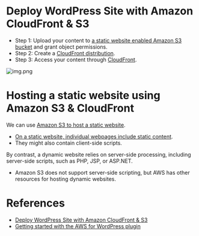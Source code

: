 # Deploy WordPress Site with Amazon CloudFront & S3
- Step 1: Upload your content to [a static website enabled Amazon S3 bucket](../2_AWSServices/7_StorageServices/3_ObjectStorageS3/Readme.md) and grant object permissions.
- Step 2: Create a [CloudFront distribution](../2_AWSServices/1_NetworkingAndContentDelivery/1_EdgeNetworking/AmazonCloudFront.md).
- Step 3: Access your content through [CloudFront](../2_AWSServices/1_NetworkingAndContentDelivery/1_EdgeNetworking/AmazonCloudFront.md).

![img.png](https://d2908q01vomqb2.cloudfront.net/cb4e5208b4cd87268b208e49452ed6e89a68e0b8/2017/11/06/1-1024x576.png)

# Hosting a static website using Amazon S3 & CloudFront

We can use [Amazon S3 to host a static website](https://docs.aws.amazon.com/AmazonS3/latest/userguide/WebsiteHosting.html).
- [On a static website, individual webpages include static content](../7_SystemGlossaries/CDNs/StaticContent.md). 
- They might also contain client-side scripts.

By contrast, a dynamic website relies on server-side processing, including server-side scripts, such as PHP, JSP, or ASP.NET.
- Amazon S3 does not support server-side scripting, but AWS has other resources for hosting dynamic websites.

# References
- [Deploy WordPress Site with Amazon CloudFront & S3](https://aws.amazon.com/blogs/startups/how-to-accelerate-your-wordpress-site-with-amazon-cloudfront/)
- [Getting started with the AWS for WordPress plugin](https://docs.aws.amazon.com/AmazonCloudFront/latest/DeveloperGuide/WordPressPlugIn.html)